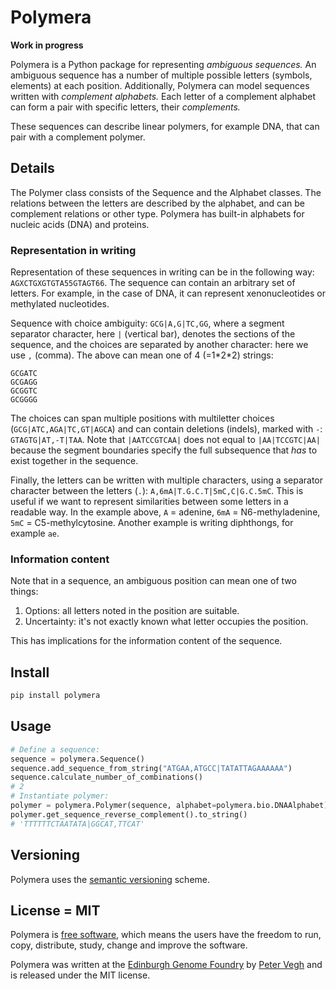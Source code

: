 # Polymera

**Work in progress**

Polymera is a Python package for representing *ambiguous sequences.* An ambiguous sequence has a number of multiple possible letters (symbols, elements) at each position. Additionally, Polymera can model sequences written with *complement alphabets.* Each letter of a complement alphabet can form a pair with specific letters, their *complements.*

These sequences can describe linear polymers, for example DNA, that can pair with a complement polymer.


## Details

The Polymer class consists of the Sequence and the Alphabet classes. The relations between the letters are described by the alphabet, and can be complement relations or other type. Polymera has built-in alphabets for nucleic acids (DNA) and proteins.

### Representation in writing

Representation of these sequences in writing can be in the following way: `AGXCTGXGTGTA55GTAGT66`. The sequence can contain an arbitrary set of letters. For example, in the case of DNA, it can represent xenonucleotides or methylated nucleotides.

Sequence with choice ambiguity: `GCG|A,G|TC,GG`, where a segment separator character, here `|` (vertical bar), denotes the sections of the sequence, and the choices are separated by another character: here we use `,` (comma). The above can mean one of 4 (=1\*2\*2) strings:
```
GCGATC
GCGAGG
GCGGTC
GCGGGG
```

The choices can span multiple positions with multiletter choices (`GCG|ATC,AGA|TC,GT|AGCA`) and can contain deletions (indels), marked with `-`: `GTAGTG|AT,-T|TAA`. Note that `|AATCCGTCAA|` does not equal to `|AA|TCCGTC|AA|` because the segment boundaries specify the full subsequence that *has* to exist together in the sequence.

Finally, the letters can be written with multiple characters, using a separator character between the letters (`.`):
`A,6mA|T.G.C.T|5mC,C|G.C.5mC`.
This is useful if we want to represent similarities between some letters in a readable way. In the example above, `A` = adenine, `6mA` = N6-methyladenine, `5mC` = C5-methylcytosine. Another example is writing diphthongs, for example `ae`.

### Information content

Note that in a sequence, an ambiguous position can mean one of two things:
1. Options: all letters noted in the position are suitable.
2. Uncertainty: it's not exactly known what letter occupies the position.

This has implications for the information content of the sequence.


## Install

```bash
pip install polymera
```


## Usage

```python
# Define a sequence:
sequence = polymera.Sequence()
sequence.add_sequence_from_string("ATGAA,ATGCC|TATATTAGAAAAAA")
sequence.calculate_number_of_combinations()
# 2
# Instantiate polymer:
polymer = polymera.Polymer(sequence, alphabet=polymera.bio.DNAAlphabet)
polymer.get_sequence_reverse_complement().to_string()
# 'TTTTTTCTAATATA|GGCAT,TTCAT'
````

## Versioning

Polymera uses the [semantic versioning](https://semver.org) scheme.


## License = MIT

Polymera is [free software](https://www.gnu.org/philosophy/free-sw.en.html), which means the users have the freedom to run, copy, distribute, study, change and improve the software.

Polymera was written at the [Edinburgh Genome Foundry](https://edinburgh-genome-foundry.github.io/) by [Peter Vegh](https://github.com/veghp) and is released under the MIT license.
